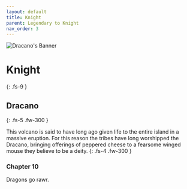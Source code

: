 ```yaml
---
layout: default
title: Knight
parent: Legendary to Knight
nav_order: 3
---
```


 <img src="https://www.mousehuntgame.com/images/environments/7b223d1176016fbf2a6f362d9d86371c.jpg" alt="Dracano's Banner">

# Knight
{: .fs-9 }

## Dracano
{: .fs-5 .fw-300 }

This volcano is said to have long ago given life to the entire island in a massive eruption. For this reason the tribes have long worshipped the Dracano, bringing offerings of peppered cheese to a fearsome winged mouse they believe to be a deity.
{: .fs-4 .fw-300 }

### Chapter 10

Dragons go rawr.